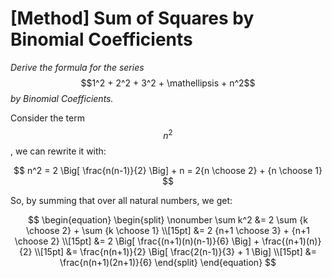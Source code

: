 # \[Method] Sum of Squares by Binomial Coefficients

_Derive the formula for the series_ $$1^2 + 2^2 + 3^2 + \mathellipsis + n^2$$ _by Binomial Coefficients._

Consider the term $$n^2$$, we can rewrite it with:

$$
n^2 = 2 \Big[ \frac{n(n-1)}{2} \Big] + n = 2{n \choose 2} + {n \choose 1}
$$

So, by summing that over all natural numbers, we get:

$$
\begin{equation} \begin{split} \nonumber \sum k^2 &= 2 \sum {k \choose 2} + \sum {k \choose 1} \\[15pt] &= 2 {n+1 \choose 3} + {n+1 \choose 2} \\[15pt] &= 2 \Big[ \frac{(n+1)(n)(n-1)}{6} \Big] + \frac{(n+1)(n)}{2} \\[15pt] &= \frac{n(n+1)}{2} \Big[ \frac{2(n-1)}{3} + 1 \Big] \\[15pt] &= \frac{n(n+1)(2n+1)}{6} \end{split} \end{equation}
$$

